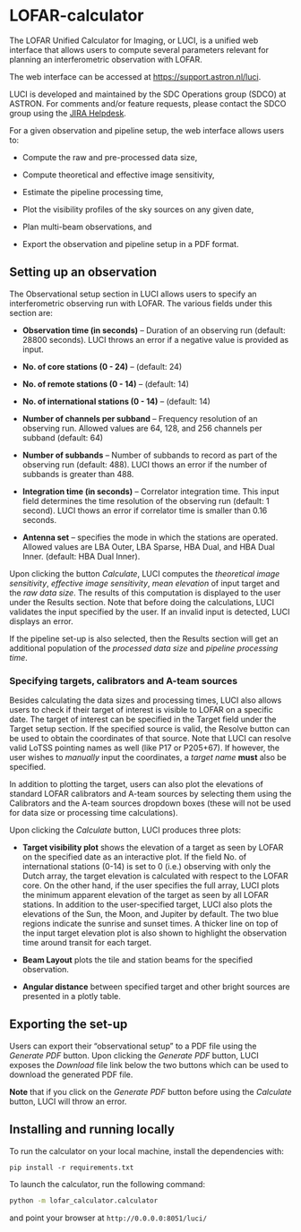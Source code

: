 # LOFAR-calculator
The LOFAR Unified Calculator for Imaging, or LUCI, is a unified web interface that allows users to compute several parameters relevant for planning an interferometric observation with LOFAR.

The web interface can be accessed at <https://support.astron.nl/luci>.

LUCI is developed and maintained by the SDC Operations group (SDCO) at ASTRON. For comments and/or feature requests, please contact the SDCO group using the [JIRA Helpdesk](https://support.astron.nl/rohelpdesk).

For a given observation and pipeline setup, the web interface allows users to:

* Compute the raw and pre-processed data size,

* Compute theoretical and effective image sensitivity,

* Estimate the pipeline processing time,

* Plot the visibility profiles of the sky sources on any given date,

* Plan multi-beam observations, and

* Export the observation and pipeline setup in a PDF format.


## Setting up an observation
The Observational setup section in LUCI allows users to specify an interferometric observing run with LOFAR. The various fields under this section are:

* **Observation time (in seconds)** – Duration of an observing run (default: 28800 seconds). LUCI throws an error if a negative value is provided as input.

* **No. of core stations (0 - 24)** – (default: 24)

* **No. of remote stations (0 - 14)** – (default: 14)

* **No. of international stations (0 - 14)** – (default: 14)

* **Number of channels per subband** – Frequency resolution of an observing run. Allowed values are 64, 128, and 256 channels per subband (default: 64)

* **Number of subbands** – Number of subbands to record as part of the observing run (default: 488). LUCI thows an error if the number of subbands is greater than 488.

* **Integration time (in seconds)** – Correlator integration time. This input field determines the time resolution of the observing run (default: 1 second). LUCI thows an error if correlator time is smaller than 0.16 seconds.

* **Antenna set** – specifies the mode in which the stations are operated. Allowed values are LBA Outer, LBA Sparse, HBA Dual, and HBA Dual Inner. (default: HBA Dual Inner).

Upon clicking the button *Calculate*, LUCI computes the *theoretical image sensitivity*, *effective image sensitivity*, *mean elevation* of input target and the *raw data size*. The results of this computation is displayed to the user under the Results section. Note that before doing the calculations, LUCI validates the input specified by the user. If an invalid input is detected, LUCI displays an error.

If the pipeline set-up is also selected, then the Results section will get an additional population of the *processed data size* and *pipeline processing time*.

### Specifying targets, calibrators and A-team sources
Besides calculating the data sizes and processing times, LUCI also allows users to check if their target of interest is visible to LOFAR on a specific date. The target of interest can be specified in the Target field under the Target setup section. If the specified source is valid, the Resolve button can be used to obtain the coordinates of that source. Note that LUCI can resolve valid LoTSS pointing names as well (like P17 or P205\+67). If however, the user wishes to *manually* input the coordinates, a *target name* **must** also be specified.

In addition to plotting the target, users can also plot the elevations of standard LOFAR calibrators and A-team sources by selecting them using the Calibrators and the A-team sources dropdown boxes (these will not be used for data size or processing time calculations).

Upon clicking the *Calculate* button, LUCI produces three plots:

* **Target visibility plot** shows the elevation of a target as seen by LOFAR on the specified date as an interactive plot. If the field No. of international stations (0-14) is set to 0 (i.e.) observing with only the Dutch array, the target elevation is calculated with respect to the LOFAR core. On the other hand, if the user specifies the full array, LUCI plots the minimum apparent elevation of the target as seen by all LOFAR stations. In addition to the user-specified target, LUCI also plots the elevations of the Sun, the Moon, and Jupiter by default. The two blue regions indicate the sunrise and sunset times. A thicker line on top of the input target elevation plot is also shown to highlight the observation time around transit for each target.

* **Beam Layout** plots the tile and station beams for the specified observation.

* **Angular distance** between specified target and other bright sources are presented in a plotly table.

## Exporting the set-up

Users can export their “observational setup” to a PDF file using the *Generate PDF* button. Upon clicking the *Generate PDF* button, LUCI exposes the *Download* file link below the two buttons which can be used to download the generated PDF file.

**Note** that if you click on the *Generate PDF* button before using the *Calculate* button, LUCI will throw an error.

## Installing and running locally
To run the calculator on your local machine, install the dependencies with:
```
pip install -r requirements.txt
```

To launch the calculator, run the following command:
```bash
python -m lofar_calculator.calculator
```
and point your browser at `http://0.0.0.0:8051/luci/`
